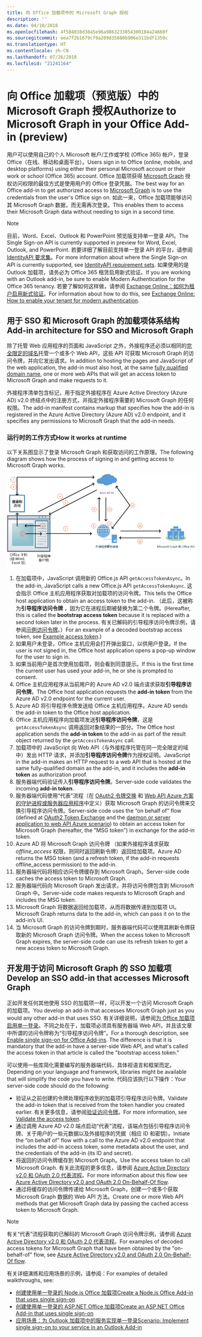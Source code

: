 ```yaml
---
title: 向 Office 加载项中的 Microsoft Graph 授权
description: ''
ms.date: 04/10/2018
ms.openlocfilehash: 4f584010d38a5e96a9863233854300184a24660f
ms.sourcegitcommit: eea7f2b1679cf9a209d35880b906e311bdf1359c
ms.translationtype: HT
ms.contentlocale: zh-CN
ms.lasthandoff: 07/26/2018
ms.locfileid: "21241164"
---
```

# <a name="authorize-to-microsoft-graph-in-your-office-add-in-preview"></a><span data-ttu-id="56c66-102">向 Office 加载项（预览版）中的 Microsoft Graph 授权</span><span class="sxs-lookup"><span data-stu-id="56c66-102">Authorize to Microsoft Graph in your Office Add-in (preview)</span></span>

<span data-ttu-id="56c66-103">用户可以使用自己的个人 Microsoft 帐户/工作或学校 (Office 365) 帐户，登录 Office（在线、移动和桌面平台）。</span><span class="sxs-lookup"><span data-stu-id="56c66-103">Users sign in to Office (online, mobile, and desktop platforms) using either their personal Microsoft account or their work or school (Office 365) account.</span></span> <span data-ttu-id="56c66-104">Office 加载项获得 [Microsoft Graph](https://developer.microsoft.com/graph/docs) 授权访问权限的最佳方式是使用用户的 Office 登录凭据。</span><span class="sxs-lookup"><span data-stu-id="56c66-104">The best way for an Office add-in to get authorized access to [Microsoft Graph](https://developer.microsoft.com/graph/docs) is to use the credentials from the user's Office sign on.</span></span> <span data-ttu-id="56c66-105">如此一来，Office 加载项能够访问其 Microsoft Graph 数据，而无需再次登录。</span><span class="sxs-lookup"><span data-stu-id="56c66-105">This enables them to access their Microsoft Graph data without needing to sign in a second time.</span></span> 

> [!NOTE]
> <span data-ttu-id="56c66-106">目前，Word、Excel、Outlook 和 PowerPoint 预览版支持单一登录 API。</span><span class="sxs-lookup"><span data-stu-id="56c66-106">The Single Sign-on API is currently supported in preview for Word, Excel, Outlook, and PowerPoint.</span></span> <span data-ttu-id="56c66-107">若要详细了解目前支持单一登录 API 的平台，请参阅 [IdentityAPI 要求集](https://dev.office.com/reference/add-ins/requirement-sets/identity-api-requirement-sets)。</span><span class="sxs-lookup"><span data-stu-id="56c66-107">For more information about where the Single Sign-on API is currently supported, see [IdentityAPI requirement sets](https://dev.office.com/reference/add-ins/requirement-sets/identity-api-requirement-sets).</span></span>
> <span data-ttu-id="56c66-108">如果使用的是 Outlook 加载项，请务必为 Office 365 租赁启用新式验证。</span><span class="sxs-lookup"><span data-stu-id="56c66-108">If you are working with an Outlook add-in, be sure to enable Modern Authentication for the Office 365 tenancy.</span></span> <span data-ttu-id="56c66-109">若要了解如何这样做，请参阅 [Exchange Online：如何为租户启用新式验证](https://social.technet.microsoft.com/wiki/contents/articles/32711.exchange-online-how-to-enable-your-tenant-for-modern-authentication.aspx)。</span><span class="sxs-lookup"><span data-stu-id="56c66-109">For information about how to do this, see [Exchange Online: How to enable your tenant for modern authentication](https://social.technet.microsoft.com/wiki/contents/articles/32711.exchange-online-how-to-enable-your-tenant-for-modern-authentication.aspx).</span></span>

## <a name="add-in-architecture-for-sso-and-microsoft-graph"></a><span data-ttu-id="56c66-110">用于 SSO 和 Microsoft Graph 的加载项体系结构</span><span class="sxs-lookup"><span data-stu-id="56c66-110">Add-in architecture for SSO and Microsoft Graph</span></span>

<span data-ttu-id="56c66-111">除了托管 Web 应用程序的页面和 JavaScript 之外，外接程序还必须以相同的[完全限定的域名](https://msdn.microsoft.com/en-us/library/windows/desktop/ms682135.aspx#_dns_fully_qualified_domain_name_fqdn__gly)托管一个或多个 Web API，这些 API 可获取 Microsoft Graph 的访问令牌，并向它发出请求。</span><span class="sxs-lookup"><span data-stu-id="56c66-111">In addition to hosting the pages and JavaScript of the web application, the add-in must also host, at the same [fully qualified domain name](https://msdn.microsoft.com/en-us/library/windows/desktop/ms682135.aspx#_dns_fully_qualified_domain_name_fqdn__gly), one or more web APIs that will get an access token to Microsoft Graph and make requests to it.</span></span>

<span data-ttu-id="56c66-112">外接程序清单包含标记，用于指定外接程序在 Azure Active Directory (Azure AD) v2.0 终结点中的注册方式，并指定外接程序需要的 Microsoft Graph 的任何权限。</span><span class="sxs-lookup"><span data-stu-id="56c66-112">The add-in manifest contains markup that specifies how the add-in is registered in the Azure Active Directory (Azure AD) v2.0 endpoint, and it specifies any permissions to Microsoft Graph that the add-in needs.</span></span>

### <a name="how-it-works-at-runtime"></a><span data-ttu-id="56c66-113">运行时的工作方式</span><span class="sxs-lookup"><span data-stu-id="56c66-113">How it works at runtime</span></span>

<span data-ttu-id="56c66-114">以下关系图显示了登录 Microsoft Graph 和获取访问的工作原理。</span><span class="sxs-lookup"><span data-stu-id="56c66-114">The following diagram shows how the process of signing in and getting access to Microsoft Graph works.</span></span>

![SSO 过程关系图](../images/sso-access-to-microsoft-graph.png)

1. <span data-ttu-id="56c66-116">在加载项中，JavaScript 调用新的 Office.js API `getAccessTokenAsync`。</span><span class="sxs-lookup"><span data-stu-id="56c66-116">In the add-in, JavaScript calls a new Office.js API `getAccessTokenAsync`.</span></span> <span data-ttu-id="56c66-117">这会指示 Office 主机应用程序获取对加载项的访问令牌。</span><span class="sxs-lookup"><span data-stu-id="56c66-117">This tells the Office host application to obtain an access token to the add-in.</span></span> <span data-ttu-id="56c66-118">（此后，这被称为**引导程序访问令牌** ，因为它在进程后期被替换为第二个令牌。</span><span class="sxs-lookup"><span data-stu-id="56c66-118">(Hereafter, this is called the **bootstrap access token** because it is replaced with a second token later in the process.</span></span> <span data-ttu-id="56c66-119">有关已解码的引导程序访问令牌示例，请参阅[示例访问令牌](sso-in-office-add-ins.md#example-access-token)。）</span><span class="sxs-lookup"><span data-stu-id="56c66-119">For an example of a decoded bootstrap access token, see [Example access token](sso-in-office-add-ins.md#example-access-token).)</span></span>
1. <span data-ttu-id="56c66-120">如果用户未登录，Office 主机应用会打开弹出窗口，以供用户登录。</span><span class="sxs-lookup"><span data-stu-id="56c66-120">If the user is not signed in, the Office host application opens a pop-up window for the user to sign in.</span></span>
1. <span data-ttu-id="56c66-121">如果当前用户是首次使用加载项，则会看到同意提示。</span><span class="sxs-lookup"><span data-stu-id="56c66-121">If this is the first time the current user has used your add-in, he or she is prompted to consent.</span></span>
1. <span data-ttu-id="56c66-122">Office 主机应用程序从当前用户的 Azure AD v2.0 端点请求获取**引导程序访问令牌**。</span><span class="sxs-lookup"><span data-stu-id="56c66-122">The Office host application requests the **add-in token** from the Azure AD v2.0 endpoint for the current user.</span></span>
1. <span data-ttu-id="56c66-123">Azure AD 将引导程序令牌发送给 Office 主机应用程序。</span><span class="sxs-lookup"><span data-stu-id="56c66-123">Azure AD sends the add-in token to the Office host application.</span></span>
1. <span data-ttu-id="56c66-124">Office 主机应用程序向加载项发送**引导程序访问令牌**，这是 `getAccessTokenAsync` 调用返回对象结果的一部分。</span><span class="sxs-lookup"><span data-stu-id="56c66-124">The Office host application sends the **add-in token** to the add-in as part of the result object returned by the `getAccessTokenAsync` call.</span></span>
1. <span data-ttu-id="56c66-125">加载项中的 JavaScript 向 Web API（与外接程序托管在同一完全限定的域中）发出 HTTP 请求，并添加**引导程序访问令牌**作为授权证明。</span><span class="sxs-lookup"><span data-stu-id="56c66-125">JavaScript in the add-in makes an HTTP request to a web API that is hosted at the same fully-qualified domain as the add-in, and it includes the **add-in token** as authorization proof.</span></span>  
1. <span data-ttu-id="56c66-126">服务器端代码验证传入**引导程序访问令牌**。</span><span class="sxs-lookup"><span data-stu-id="56c66-126">Server-side code validates the incoming **add-in token**.</span></span>
1. <span data-ttu-id="56c66-127">服务器端代码使用“代表”流程（在 [OAuth2 令牌交换](https://tools.ietf.org/html/draft-ietf-oauth-token-exchange-02) 和 [Web API Azure 方案的守护进程或服务器应用程序](https://docs.microsoft.com/en-us/azure/active-directory/develop/active-directory-authentication-scenarios#daemon-or-server-application-to-web-api)中定义）获取 Microsoft Graph 的访问令牌来交换引导程序访问令牌。</span><span class="sxs-lookup"><span data-stu-id="56c66-127">Server-side code uses the “on behalf of” flow (defined at [OAuth2 Token Exchange](https://tools.ietf.org/html/draft-ietf-oauth-token-exchange-02) and the [daemon or server application to web API Azure scenario](https://docs.microsoft.com/en-us/azure/active-directory/develop/active-directory-authentication-scenarios#daemon-or-server-application-to-web-api)) to obtain an access token for Microsoft Graph (hereafter, the "MSG token") in exchange for the add-in token.</span></span>
1. <span data-ttu-id="56c66-128">Azure AD 将 Microsoft Graph 访问令牌 （如果外接程序请求获取 *offline_access* 权限，则同时返回刷新令牌）返回给加载项。</span><span class="sxs-lookup"><span data-stu-id="56c66-128">Azure AD returns the MSG token (and a refresh token, if the add-in requests offline_access permission) to the add-in.</span></span>
1. <span data-ttu-id="56c66-129">服务器端代码将相应访问令牌缓存到 Microsoft Graph。</span><span class="sxs-lookup"><span data-stu-id="56c66-129">Server-side code caches the access token to Microsoft Graph.</span></span>
1. <span data-ttu-id="56c66-130">服务器端代码向 Microsoft Graph 发出请求，并将访问令牌包含到 Microsoft Graph 中。</span><span class="sxs-lookup"><span data-stu-id="56c66-130">Server-side code makes requests to Microsoft Graph and includes the MSG token.</span></span>
1. <span data-ttu-id="56c66-131">Microsoft Graph 将数据返回给加载项，从而将数据传递到加载项 UI。</span><span class="sxs-lookup"><span data-stu-id="56c66-131">Microsoft Graph returns data to the add-in, which can pass it on to the add-in’s UI.</span></span>
1. <span data-ttu-id="56c66-132">当 Microsoft Graph 的访问令牌到期时，服务器端代码可以使用其刷新令牌获取新的 Microsoft Graph 访问令牌。</span><span class="sxs-lookup"><span data-stu-id="56c66-132">When the access token to Microsoft Graph expires, the server-side code can use its refresh token to get a new access token to Microsoft Graph.</span></span>

## <a name="develop-an-sso-add-in-that-accesses-microsoft-graph"></a><span data-ttu-id="56c66-133">开发用于访问 Microsoft Graph 的 SSO 加载项</span><span class="sxs-lookup"><span data-stu-id="56c66-133">Develop an SSO add-in that accesses Microsoft Graph</span></span>

<span data-ttu-id="56c66-134">正如开发任何其他使用 SSO 的加载项一样，可以开发一个访问 Microsoft Graph 的加载项。</span><span class="sxs-lookup"><span data-stu-id="56c66-134">You develop an add-in that accesses Microsoft Graph just as you would any other add-in that uses SSO.</span></span> <span data-ttu-id="56c66-135">有关详细说明，请参阅[为 Office 加载项启用单一登录](https://docs.microsoft.com/en-us/office/dev/add-ins/develop/sso-in-office-add-ins)。不同之处在于，加载项必须具有服务器端 Web API，并且该文章中所谓的访问令牌称为“引导程序访问令牌”。</span><span class="sxs-lookup"><span data-stu-id="56c66-135">For a thorough description, see [Enable single sign-on for Office Add-ins](https://docs.microsoft.com/en-us/office/dev/add-ins/develop/sso-in-office-add-ins). The difference is that it is mandatory that the add-in have a server-side Web API, and what's called the access token in that article is called the "bootstrap access token."</span></span> 

<span data-ttu-id="56c66-136">可以使用一些库简化需要编写的服务器端代码，具体视语言和框架而定。</span><span class="sxs-lookup"><span data-stu-id="56c66-136">Depending on your language and framework, libraries might be available that will simplify the code you have to write.</span></span> <span data-ttu-id="56c66-137">代码应该执行以下操作：</span><span class="sxs-lookup"><span data-stu-id="56c66-137">Your server-side code should do the following:</span></span>

* <span data-ttu-id="56c66-138">验证从之前创建的令牌处理程序收到的加载项引导程序访问令牌。</span><span class="sxs-lookup"><span data-stu-id="56c66-138">Validate the add-in token that is received from the token handler you created earlier.</span></span> <span data-ttu-id="56c66-139">有关更多信息，请参阅[验证访问令牌](sso-in-office-add-ins.md#validate-the-access-token)。</span><span class="sxs-lookup"><span data-stu-id="56c66-139">For more information, see [Validate the access token](sso-in-office-add-ins.md#validate-the-access-token).</span></span> 
* <span data-ttu-id="56c66-140">通过调用 Azure AD v2.0 端点启动“代表”流程，该端点包括引导程序访问令牌、关于用户的一些元数据以及外接程序的凭据（相应 ID 和密钥）。</span><span class="sxs-lookup"><span data-stu-id="56c66-140">Initiate the “on behalf of” flow with a call to the Azure AD v2.0 endpoint that includes the add-in access token, some metadata about the user, and the credentials of the add-in (its ID and secret).</span></span>
* <span data-ttu-id="56c66-141">将返回的访问令牌缓存到 Microsoft Graph。</span><span class="sxs-lookup"><span data-stu-id="56c66-141">Use the access token to call Microsoft Graph.</span></span> <span data-ttu-id="56c66-142">有关此流程的更多信息，请参阅 [Azure Active Directory v2.0 和 OAuth 2.0 代表流程](https://docs.microsoft.com/en-us/azure/active-directory/develop/active-directory-v2-protocols-oauth-on-behalf-of)。</span><span class="sxs-lookup"><span data-stu-id="56c66-142">For more information about this flow see [Azure Active Directory v2.0 and OAuth 2.0 On-Behalf-Of flow](https://docs.microsoft.com/en-us/azure/active-directory/develop/active-directory-v2-protocols-oauth-on-behalf-of).</span></span>
* <span data-ttu-id="56c66-143">通过将缓存的访问令牌传递给 Microsoft Graph，创建一个或多个获取 Microsoft Graph 数据的 Web API 方法。</span><span class="sxs-lookup"><span data-stu-id="56c66-143">Create one or more Web API methods that get Microsoft Graph data by passing the cached access token to Microsoft Graph.</span></span>

> [!NOTE]
> <span data-ttu-id="56c66-144">有关“代表”流程获取的已解码的 Microsoft Graph 访问令牌示例，请参阅 [Azure Active Directory v2.0 和 OAuth 2.0 代表流程](https://docs.microsoft.com/en-us/azure/active-directory/develop/active-directory-v2-protocols-oauth-on-behalf-of)。</span><span class="sxs-lookup"><span data-stu-id="56c66-144">For examples of decoded access tokens for Microsoft Graph that have been obtained by the "on-behalf-of" flow, see [Azure Active Directory v2.0 and OAuth 2.0 On-Behalf-Of flow](https://docs.microsoft.com/en-us/azure/active-directory/develop/active-directory-v2-protocols-oauth-on-behalf-of).</span></span>

<span data-ttu-id="56c66-145">有关详细演练和应用场景的示例，请参阅：</span><span class="sxs-lookup"><span data-stu-id="56c66-145">For examples of detailed walkthroughs, see:</span></span>

* [<span data-ttu-id="56c66-146">创建使用单一登录的 Node.js Office 加载项</span><span class="sxs-lookup"><span data-stu-id="56c66-146">Create a Node.js Office Add-in that uses single sign-on</span></span>](create-sso-office-add-ins-nodejs.md)
* [<span data-ttu-id="56c66-147">创建使用单一登录的 ASP.NET Office 加载项</span><span class="sxs-lookup"><span data-stu-id="56c66-147">Create an ASP.NET Office Add-in that uses single sign-on</span></span>](create-sso-office-add-ins-aspnet.md)
* [<span data-ttu-id="56c66-148">应用场景：为 Outlook 加载项中的服务实现单一登录</span><span class="sxs-lookup"><span data-stu-id="56c66-148">Scenario: Implement single sign-on to your service in an Outlook Add-in</span></span>](https://docs.microsoft.com/en-us/outlook/add-ins/implement-sso-in-outlook-add-in)



